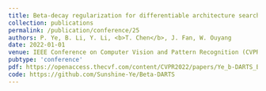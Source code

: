```yaml
---
title: Beta-decay regularization for differentiable architecture search
collection: publications
permalink: /publication/conference/25
authors: P. Ye, B. Li, Y. Li, <b>T. Chen</b>, J. Fan, W. Ouyang
date: 2022-01-01
venue: IEEE Conference on Computer Vision and Pattern Recognition (CVPR oral)
pubtype: 'conference'
pdf: https://openaccess.thecvf.com/content/CVPR2022/papers/Ye_b-DARTS_Beta-Decay_Regularization_for_Differentiable_Architecture_Search_CVPR_2022_paper.html
code: https://github.com/Sunshine-Ye/Beta-DARTS
---
```


<!-- paperurl: 'http://academicpages.github.io/files/paper1.pdf'
citation: 'Your Name, You. (2009). &quot;Paper Title Number 1.&quot; <i>Journal 1</i>. 1(1).' -->
<!-- [Download paper here](http://academicpages.github.io/files/paper1.pdf) -->
